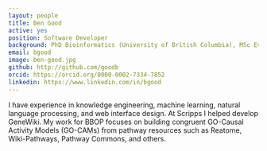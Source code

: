 ```yaml
---
layout: people
title: Ben Good
active: yes
position: Software Developer
background: PhD Bioinformatics (University of British Columbia), MSc Evolutionary and Adaptive Systems (University of Sussex)
email: bgood
image: ben-good.jpg
github: http://github.com/goodb
orcid: https://orcid.org/0000-0002-7334-7852
linkedin: https://www.linkedin.com/in/bgood
---
```

I have experience in knowledge engineering, machine learning, natural language processing, and web interface design.
At Scripps I helped develop GeneWiki. My work for BBOP focuses on building congruent GO-Causal Activity Models (GO-CAMs) from pathway resources such as Reatome, Wiki-Pathways, Pathway Commons, and others.
